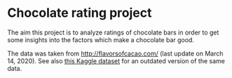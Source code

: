 # Chocolate rating project

The aim this project is to analyze ratings of chocolate bars in order to get some insights into the factors which make a chocolate bar good.

The data was taken from http://flavorsofcacao.com/ (last update on March 14, 2020). See also <a href="https://www.kaggle.com/rtatman/chocolate-bar-ratings">this Kaggle dataset</a> for an outdated version of the same data.
